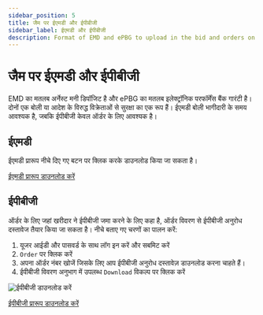 ```yaml
---
sidebar_position: 5
title: जैम पर ईएमडी और ईपीबीजी
sidebar_label: ईएमडी और ईपीबीजी
description: Format of EMD and ePBG to upload in the bid and orders on GeM (Government e-Marketplace)
---
```


# जैम पर ईएमडी और ईपीबीजी
EMD का मतलब अर्नेस्ट मनी डिपॉजिट है और ePBG का मतलब इलेक्ट्रॉनिक परफॉर्मेंस बैंक गारंटी है। दोनों एक बोली या आदेश के विरुद्ध विक्रेताओं से सुरक्षा का एक रूप हैं।
ईएमडी बोली भागीदारी के समय आवश्यक है, जबकि ईपीबीजी केवल ऑर्डर के लिए आवश्यक है।

## ईएमडी
ईएमडी प्रारूप नीचे दिए गए बटन पर क्लिक करके डाउनलोड किया जा सकता है।

<a href="https://assets-bg.gem.gov.in/resources/upload/shared_doc/emdformat_1604313092.pdf" class="btn">ईएमडी प्रारूप डाउनलोड करें</a>

## ईपीबीजी
ऑर्डर के लिए जहां खरीदार ने ईपीबीजी जमा करने के लिए कहा है, ऑर्डर विवरण से ईपीबीजी अनुरोध दस्तावेज तैयार किया जा सकता है। नीचे बताए गए चरणों का पालन करें:
1. यूजर आईडी और पासवर्ड के साथ लॉग इन करें और सबमिट करें
2. `Order` पर क्लिक करें
3. अपना ऑर्डर नंबर खोजें जिसके लिए आप ईपीबीजी अनुरोध दस्तावेज़ डाउनलोड करना चाहते हैं।
4. ईपीबीजी विवरण अनुभाग में उपलब्ध `Download` विकल्प पर क्लिक करें

![ईपीबीजी डाउनलोड करें](/img/doc/download-epbg.jpg)

<a href="https://assets-bg.gem.gov.in/resources/upload/shared_doc/epbgformat_1604313133.pdf" class="btn">ईपीबीजी प्रारूप डाउनलोड करें</a>
